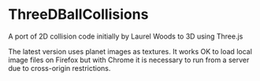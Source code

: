 # ThreeDBallCollisions

A port of 2D collision code initially by Laurel Woods to 3D using Three.js

The latest version uses planet images as textures.  It works OK to load local
image files on Firefox but with Chrome it is necessary to run from
a server due to cross-origin restrictions.
